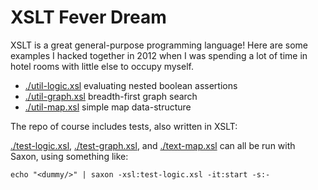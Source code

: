 # XSLT Fever Dream

XSLT is a great general-purpose programming language! Here are some examples I hacked together in 2012 when I was spending a lot of time in hotel rooms with little else to occupy myself.

* [./util-logic.xsl](./util-logic.xsl) evaluating nested boolean assertions
* [./util-graph.xsl](./util-graph.xsl) breadth-first graph search
* [./util-map.xsl](./util-map.xsl) simple map data-structure

The repo of course includes tests, also written in XSLT:

[./test-logic.xsl](./test-logic.xsl), [./test-graph.xsl](./test-graph.xsl), and [./text-map.xsl](./text-map.xsl) can all be run with Saxon, using something like:

`echo "<dummy/>" | saxon -xsl:test-logic.xsl -it:start -s:-`
